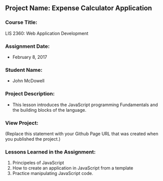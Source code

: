 ## Project Name:  Expense Calculator Application

### Course Title:
LIS 2360:  Web Application Development

### Assignment Date:  
 * February 8, 2017

### Student Name:  
 * John McDowell

### Project Description:
 *  This lesson introduces the JavaScript programming
Fundamentals and the building blocks of the language.


### View Project:
(Replace this statement with your Github Page URL that was created when you 
 published the project.)

### Lessons Learned in the Assignment:
1. Principeles of JavaScript
2. How to create an application in JavaScript from a template
3. Practice manipulating JavaScript code.
